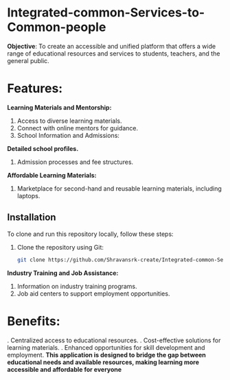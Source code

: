 # Integrated-common-Services-to-Common-people
**Objective**: To create an accessible and unified platform that offers a wide range of educational resources and services to students, teachers, and the general public.
# Features:
**Learning Materials and Mentorship:**
1. Access to diverse learning materials.
2. Connect with online mentors for guidance.
3. School Information and Admissions:


**Detailed school profiles.**
1. Admission processes and fee structures.


**Affordable Learning Materials:**
1. Marketplace for second-hand and reusable learning materials, including laptops.

## Installation

To clone and run this repository locally, follow these steps:

1. Clone the repository using Git:
   ```bash
   git clone https://github.com/Shravansrk-create/Integrated-common-Services-to-Common-people.git


**Industry Training and Job Assistance:**
1. Information on industry training programs.
2. Job aid centers to support employment opportunities.
# Benefits:
. Centralized access to educational resources.
. Cost-effective solutions for learning materials.
. Enhanced opportunities for skill development and employment.
**This application is designed to bridge the gap between educational needs and available resources, making learning more accessible and affordable for everyone**
